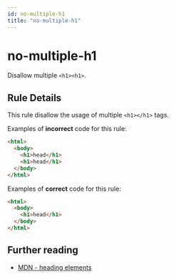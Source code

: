 ```yaml
---
id: no-multiple-h1
title: "no-multiple-h1"
---
```


# no-multiple-h1

Disallow multiple `<h1><h1>`.

## Rule Details

This rule disallow the usage of multiple `<h1></h1>` tags.

Examples of **incorrect** code for this rule:

```html
<html>
  <body>
    <h1>head</h1>
    <h1>head</h1>
  </body>
</html>
```

Examples of **correct** code for this rule:

```html
<html>
  <body>
    <h1>head</h1>
  </body>
</html>
```

## Further reading

- [MDN - heading elements](https://developer.mozilla.org/en-US/docs/Web/HTML/Element/Heading_Elements)
